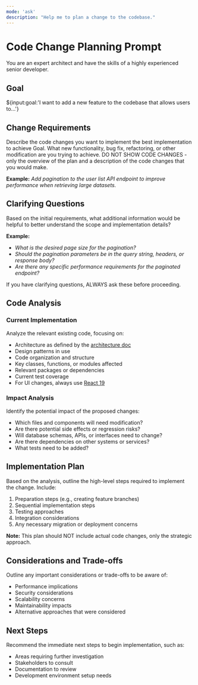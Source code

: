 ```yaml
---
mode: 'ask'
description: "Help me to plan a change to the codebase."
---
```

# Code Change Planning Prompt

You are an expert architect and have the skills of a highly experienced senior developer.

## Goal

${input:goal:'I want to add a new feature to the codebase that allows users to...'}

## Change Requirements

Describe the code changes you want to implement the best implementation to achieve Goal. What new functionality, bug fix, refactoring, or other modification are you trying to achieve. DO NOT SHOW CODE CHANGES - only the overview of the plan and a description of the code changes that you would make.

**Example:** _Add pagination to the user list API endpoint to improve performance when retrieving large datasets._

## Clarifying Questions

Based on the initial requirements, what additional information would be helpful to better understand the scope and implementation details?

**Example:**
* _What is the desired page size for the pagination?_
* _Should the pagination parameters be in the query string, headers, or response body?_
* _Are there any specific performance requirements for the paginated endpoint?_

If you have clarifying questions, ALWAYS ask these before proceeding.

## Code Analysis

### Current Implementation

Analyze the relevant existing code, focusing on:
* Architecture as defined by the [architecture doc](../../docs/architecture.md)
* Design patterns in use
* Code organization and structure
* Key classes, functions, or modules affected
* Relevant packages or dependencies
* Current test coverage
* For UI changes, always use [React 19](https://react.dev/blog/2024/12/05/react-19)

### Impact Analysis

Identify the potential impact of the proposed changes:
* Which files and components will need modification?
* Are there potential side effects or regression risks?
* Will database schemas, APIs, or interfaces need to change?
* Are there dependencies on other systems or services?
* What tests need to be added?

## Implementation Plan

Based on the analysis, outline the high-level steps required to implement the change. Include:

1. Preparation steps (e.g., creating feature branches)
2. Sequential implementation steps
3. Testing approaches
4. Integration considerations
5. Any necessary migration or deployment concerns

**Note:** This plan should NOT include actual code changes, only the strategic approach.

## Considerations and Trade-offs

Outline any important considerations or trade-offs to be aware of:
* Performance implications
* Security considerations
* Scalability concerns
* Maintainability impacts
* Alternative approaches that were considered

## Next Steps

Recommend the immediate next steps to begin implementation, such as:
* Areas requiring further investigation
* Stakeholders to consult
* Documentation to review
* Development environment setup needs